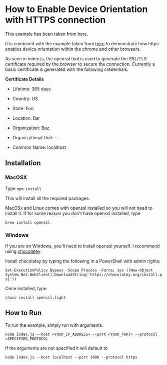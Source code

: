 # How to Enable Device Orientation with HTTPS connection

This example has been taken from [here](https://blog.usejournal.com/securing-node-js-apps-with-ssl-tls-b3570dbf84a5).

It is combined with the example taken from [here](https://developer.mozilla.org/en-US/docs/Web/API/Detecting_device_orientation) to demonstrate how https enables device orientation within the chrome and other browsers.

As seen in index.js, the openssl tool is used to generate the SSL/TLS certificate required by the browser to secure the connection. Currently a basic certificate is generated with the following credentials. 


**Certificate Details**
- Lifetime: 365 days

- Country: US
- State: Foo
- Location: Bar
- Organization: Baz
- Organizational Unit: --
- Common Name: localhost

## Installation
### MacOSX

Type `npm install`

This will install all the required packages.

MacOSx and Linux comes with openssl installed so you will not need to install it. If for some reason you don't have openssl installed, type 

`brew install openssl`

### Windows

If you are on Windows, you'll need to install openssl yourself. I recommend using [chocolatey](https://chocolatey.org/).

Install chocolatey by typing the following in a PowerShell with admin rights:

`Set-ExecutionPolicy Bypass -Scope Process -Force; iex ((New-Object System.Net.WebClient).DownloadString('https://chocolatey.org/install.ps1'))`

Once installed, type 

`choco install openssl.light`

## How to Run 

To run the example, simply run with arguments. 

`node index.js --host <YOUR_IP_ADDRESS> --port <YOUR_PORT> --protocol <SPECIFIED_PROTOCOL`

If the arguments are not specified it will default to 

`node index.js --host localhost --port 3000 --protocol https`
